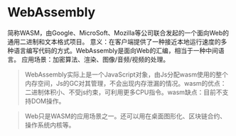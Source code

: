 # WebAssembly
简称WASM，由Google、MicroSoft、Mozilla等公司联合发起的一个面向Web的通用二进制和文本格式项目。
意义：在客户端提供了一种接近本地运行速度的多种语言编写代码的方式。WebAssembly是面向Web的汇编，相当于一种中间语言。
应用场景：加密算法、渲染、图像/音频/视频的处理。

> WebAssembly实际上是一个JavaScript对象，由Js分配wasm使用的整个内存空间，Js的GC对其管理，不会出现内存泄漏的情况。wasm的优点：二进制体积小、不受js约束，可利用更多CPU指令。wasm缺点：目前不支持DOM操作。

> Web只是WASM的应用场景之一。还可以用在桌面图形化、区块链合约、操作系统内核等。